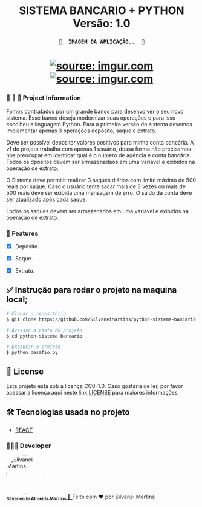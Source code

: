 <h1 align="center">
   SISTEMA BANCARIO + PYTHON
    <br />
   Versão: 1.0
</h1>

<h3 align="center">

	🚧  IMAGEM DA APLICAÇÃO..  🚧
</h3>

<h1 align="center">
 	<a href="https://imgur.com/9u4Ctvn"><img src="https://i.imgur.com/9u4Ctvn.png" title="source: imgur.com" /></a>
	<br />
    <a href="https://imgur.com/uSH6ULa"><img src="https://i.imgur.com/uSH6ULa.png" title="source: imgur.com" /></a>
    <br />
</h1>

### 🚀 🚀 🚀 Project Information

Fomos contratados por um grande banco para desenvolver o seu novo sistema. Esse banco deseja modernizar suas operações e para isso escolheu a linguagem Python. Para a primeira versão do sistema devemos implementar apenas 3 operações depósito, saque e extrato.

Deve ser possível depositar valores positivos para minha conta bancária. A v1 do projeto trabalha com apenas 1 usuário, dessa forma não precisamos nos preocupar em identicar qual é o número de agência e conta bancária. Todos os dpósitos devem ser armazenadaos em uma variavel e exibidos na operação de extrato.

O Sistema deve permitir realizar 3 saques diários com limite máximo de 500 reais por saque. Caso o usuário tente sacar mais de 3 vezes ou mais de 500 reais deve ser exibida uma mensagem de erro. O saldo da conta deve ser atualizado após cada saque.

Todos os saques devem ser armazenados em uma variavel e exibidos na operação de extrato.

### 📄 Features

-   [X] Depósito.
-   [X] Saque.
-   [X] Extrato.


## ✅ Instrução para rodar o projeto na maquina local;

```bash
# Clonar o repositório
$ git clone https://github.com/SilvaneiMartins/python-sistema-bancario.git

# Acessar a pasta do projeto
$ cd python-sistema-bancario

# Executar o projeto
$ python desafio.py
```
## :memo: License

Este projeto está sob a licença CC0-1.0. Caso gostaria de ler, por favor acessar a licença aqui neste link [LICENSE](https://github.com/SilvaneiMartins/python-sistema-bancario.git/blob/master/LICENSE) para maiores informações.

## 🛠 Tecnologias usada no projeto

-   [REACT](https://www.python.org/)


### 🚀🚀🚀 Developer

<a href="https://github.com/SilvaneiMartins">
    <img
        style="border-radius:50%"
        src="https://github.com/SilvaneiMartins.png"
        width="100px;"
        alt="Silvanei Martins"
    />
    <br />
    <sub>
        <b>Silvanei de Almeida Martins</b>
    </sub>
</a>
     <a href="https://github.com/SilvaneiMartins" title="Silvanei martins" >
    🚀
 </a>
Feito com ❤️ por Silvanei Martins
